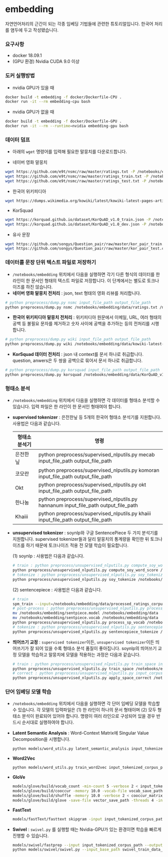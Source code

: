 # embedding
자연언어처리의 근간이 되는 각종 임베딩 기법들에 관련한 튜토리얼입니다. 한국어 처리를 염두에 두고 작성됐습니다.



### 요구사항

- docker 18.09.1
- (GPU 환경) Nvidia CUDA 9.0 이상



### 도커 실행방법

- nvidia GPU가 있을 때
```bash
docker build -t embedding -f docker/Dockerfile-CPU .
docker run -it --rm embedding-cpu bash
```

- nvidia GPU가 없을 때

```bash
docker build -t embedding -f docker/Dockerfile-GPU .
docker run -it --rm --runtime=nvidia embedding-gpu bash
```



### 데이터 덤프

- 아래의 `wget` 명령어를 입력해 필요한 말뭉치를 다운로드합니다.

- 네이버 영화 말뭉치

```bash
wget https://github.com/e9t/nsmc/raw/master/ratings.txt -P /notebooks/embedding/data
wget https://github.com/e9t/nsmc/raw/master/ratings_train.txt -P /notebooks/embedding/data
wget https://github.com/e9t/nsmc/raw/master/ratings_test.txt -P /notebooks/embedding/data
```

- 한국어 위키피디아

```bash
wget https://dumps.wikimedia.org/kowiki/latest/kowiki-latest-pages-articles.xml.bz2 -P /notebooks/embedding/data
```

- KorSquad

```bash
wget https://korquad.github.io/dataset/KorQuAD_v1.0_train.json -P /notebooks/embedding/data
wget https://korquad.github.io/dataset/KorQuAD_v1.0_dev.json -P /notebooks/embedding/data
```

- 유사 문장

```bash
wget https://github.com/songys/Question_pair/raw/master/kor_pair_train.csv -P /notebooks/embedding/data
wget https://github.com/songys/Question_pair/raw/master/kor_pair_test.csv -P /notebooks/embedding/data
```



### 데이터를 문장 단위 텍스트 파일로 저장하기

- `/notebooks/embedding` 위치에서 다음을 실행하면 각기 다른 형식의 데이터를 한 라인이 한 문서인 형태의 텍스트 파일로 저장합니다. 이 단계에서는 별도로 토크나이즈를 하진 않습니다.
- **네이버 영화 말뭉치 전처리** : json, text 형태의 영화 리뷰를 처리합니다.

```bash
# python preprocess/dump.py nsmc input_file_path output_file_path
python preprocess/dump.py nsmc /notebooks/embedding/data/ratings.txt /notebooks/embedding/data/processed_ratings.txt
```

- **한국어 위키피디아 말뭉치 전처리** : 위키피디아 원문에서 이메일, URL, 여러 형태의 공백 등 불필요 문자를 제거하고 숫자 사이에 공백을 추가하는 등의 전처리를 시행합니다. 

```bash
# python preprocess/dump.py wiki input_file_path output_file_path
python preprocess/dump.py wiki /notebooks/embedding/data/kowiki-latest-pages-articles.xml.bz2 /notebooks/embedding/data/wiki_ko_raw.txt
```

- **KorSquad 데이터 전처리** : json 내 context를 문서 하나로 취급합니다. question, anwers은 두 쌍을 공백으로 묶어서 문서 하나로 취급합니다.

```bash
# python preprocess/dump.py korsquad input_file_path output_file_path
python preprocess/dump.py korsquad /notebooks/embedding/data/KorQuAD_v1.0_train.json /notebooks/embedding/data/processed_korsquad_train.txt
```



### 형태소 분석

- `/notebooks/embedding` 위치에서 다음을 실행하면 각 데이터를 형태소 분석할 수 있습니다. 입력 파일은 한 라인이 한 문서인 형태여야 합니다. 

- **supervised tokenizer** : 은전한닢 등 5개의 한국어 형태소 분석기를 지원합니다. 사용법은 다음과 같습니다.

  | 형태소 분석기 | 명령                                                         |
  | ------------- | ------------------------------------------------------------ |
  | 은전한닢      | python preprocess/supervised_nlputils.py mecab input_file_path output_file_path |
  | 코모란        | python preprocess/supervised_nlputils.py komoran input_file_path output_file_path |
  | Okt           | python preprocess/supervised_nlputils.py okt input_file_path output_file_path |
  | 한나눔        | python preprocess/supervised_nlputils.py hannanum input_file_path output_file_path |
  | Khaiii        | python preprocess/supervised_nlputils.py khaiii input_file_path output_file_path |

- **unsupervised tokenizer** : soynlp와 구글 SentencePiece 두 가지 분석기를 지원합니다. supervised tokenizer들과 달리 말뭉치의 통계량을 확인한 뒤 토크나이즈를 하기 때문에 토크나이즈 적용 전 모델 학습이 필요합니다.

  (1) soynlp : 사용법은 다음과 같습니다.

  ```bash
  # train : python preprocess/unsupervised_nlputils.py compute_soy_word_score input_file_path model_save_path
  python preprocess/unsupervised_nlputils.py compute_soy_word_score /notebooks/embedding/data/processed_ratings.txt /notebooks/embedding/data/soyword.model
  # tokenize : python preprocess/unsupervised_nlputils.py soy_tokenize input_corpus_path model_save_path output_corpus_path
  python preprocess/unsupervised_nlputils.py soy_tokenize /notebooks/embedding/data/processed_ratings_corpus.txt /notebooks/embedding/data/soyword.model data/tokenized_corpus_soynlp.txt
  ```

  (2) sentencepiece : 사용법은 다음과 같습니다.

  ```bash
  # train
  spm_train --input=/notebooks/embedding/data/processed_ratings_corpus.txt --model_prefix=sentpiece --vocab_size=10000
  # post-process : python preprocess/unsupervised_nlputils.py process_sp_vocab model_vocab_path output_vocab_path
  mv /notebooks/embedding/sentpiece.model /notebooks/embedding/data
  mv /notebooks/embedding/sentpiece.vocab /notebooks/embedding/data
  python preprocess/unsupervised_nlputils.py process_sp_vocab /notebooks/embedding/sentpiece.vocab /notebooks/embedding/processd_sentpiece.vocab
  # tokenize : python preprocess/unsupervised_nlputils.py sentencepiece_tokenize output_vocab_path input_corpus_path output_corpus_path
  python preprocess/unsupervised_nlputils.py sentencepiece_tokenize /notebooks/embedding/data/processd_sentpiece.vocab /notebooks/embedding/data/corrected_ratings_corpus.txt /notebooks/embedding/data/tokenized_corpus_sentpiece.txt
  ```

- **띄어쓰기 교정** : `supervised tokenizer`이든, `unsupervised tokenizer`이든 띄어쓰기가 잘 되어 있을 수록 형태소 분석 품질이 좋아집니다. soynlp의 띄어쓰기 교정 모델을 학습하고 말뭉치에 모델을 적용하는 과정은 다음과 같습니다.

  ```bash
  # train : python preprocess/unsupervised_nlputils.py train_space input_corpus_path model_save_path
  python preprocess/unsupervised_nlputils.py train_space /notebooks/embedding/data/processed_ratings.txt /notebooks/embedding/data/space.model
  # correct : python preprocess/unsupervised_nlputils.py input_corpus_path model_save_path output_corpus_path
  python preprocess/unsupervised_nlputils.py apply_space_correct /notebooks/embedding/data/processed_ratings.txt /notebooks/embedding/data/space.model /notebooks/embedding/data/corrected_ratings_corpus.txt
  ```

  

### 단어 임베딩 모델 학습

- `/notebooks/embedding` 위치에서 다음을 실행하면 각 단어 임베딩 모델을 학습할 수 있습니다. 각 모델의 입력파일은 (1) 한 라인이 하나의 문서 형태이며 (2) 모두 형태소 분석이 완료되어 있어야 합니다. 명령이 여러 라인으로 구성되어 있을 경우 반드시 순서대로 실행하여야 합니다.

- **Latent Semantic Analysis** : Word-Context Matrix에 Singular Value Decomposition을 시행합니다.

  ```bash
  python models/word_utils.py latent_semantic_analysis input_tokenized_corpus_path model_save_path
  ```

- **Word2Vec**

  ```bash
  python models/word_utils.py train_word2vec input_tokenized_corpus_path model_save_path
  ```

- **GloVe**

  ```bash
  models/glove/build/vocab_count -min-count 5 -verbose 2 < input_tokenized_corpus_path > vocab_save_path
  models/glove/build/cooccur -memory 10.0 -vocab-file vocab_save_path -verbose 2 -window-size 15 < input_tokenized_corpus_path > cooccur_matrix_save_path
  models/glove/build/shuffle -memory 10.0 -verbose 2 < cooccur_matrix_save_path > shuffled_matrix_save_path
  models/glove/build/glove -save-file vector_save_path -threads 4 -input-file shuffled_matrix_save_path -x-max 10 -iter 15 -vector-size 100 -binary 2 -vocab-file vocab_save_path -verbose 2
  ```

- **FastText**

  ```bash
  models/fastText/fasttext skipgram -input input_tokenized_corpus_path -output vector_save_path
  ```

- **Swivel** : `swivel.py` 를 실행할 때는 Nvidia-GPU가 있는 환경이면 학습을 빠르게 진행할 수 있습니다.

  ```bash
  models/swivel/fastprep --input input_tokenized_corpus_path --output_dir swivel_train_data_save_path
  python models/swivel/swivel.py --input_base_path swivel_train_data_save_path --output_base_path vector_save_path --dim 100
  ```

  

